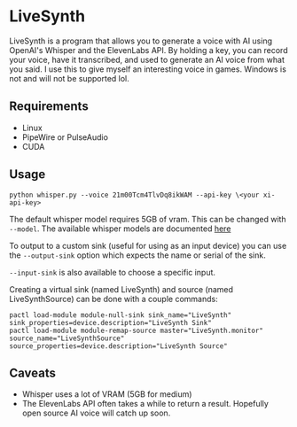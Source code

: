# LiveSynth
LiveSynth is a program that allows you to generate a voice with AI using OpenAI's Whisper and the ElevenLabs API. By holding a key, you can record your voice, have it transcribed, and used to generate an AI voice from what you said. I use this to give myself an interesting voice in games. Windows is not and will not be supported lol.

## Requirements
- Linux
- PipeWire or PulseAudio
- CUDA

## Usage

`python whisper.py --voice 21m00Tcm4TlvDq8ikWAM --api-key \<your xi-api-key>`

The default whisper model requires 5GB of vram. This can be changed with `--model`. The available whisper models are documented [here](https://github.com/openai/whisper#available-models-and-languages)

To output to a custom sink (useful for using as an input device) you can use the `--output-sink` option which expects the name or serial of the sink.

`--input-sink` is also available to choose a specific input.

Creating a virtual sink (named LiveSynth) and source (named LiveSynthSource) can be done with a couple commands:
```
pactl load-module module-null-sink sink_name="LiveSynth" sink_properties=device.description="LiveSynth Sink"
pactl load-module module-remap-source master="LiveSynth.monitor" source_name="LiveSynthSource" source_properties=device.description="LiveSynth Source"
```

## Caveats
- Whisper uses a lot of VRAM (5GB for medium)
- The ElevenLabs API often takes a while to return a result. Hopefully open source AI voice will catch up soon.
